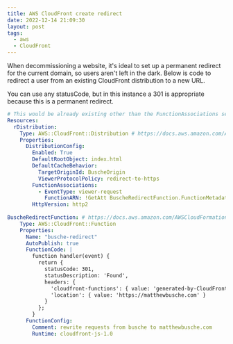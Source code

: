 ```yaml
---
title: AWS CloudFront create redirect
date: 2022-12-14 21:09:30
layout: post
tags:
  - aws
  - CloudFront
---
```


When decommissioning a website, it's ideal to set up a permanent redirect for the current domain, so users aren't left in the dark. Below is code to redirect a user from an existing CloudFront distribution to a new URL.

You can use any statusCode, but in this instance a 301 is appropriate because this is a permanent redirect.

```yaml
# This would be already existing other than the FunctionAssociations section that should be added
Resources:
  rDistribution:
    Type: AWS::CloudFront::Distribution # https://docs.aws.amazon.com/AWSCloudFormation/latest/UserGuide/aws-properties-cloudfront-distribution-distributionconfig.html
    Properties:
      DistributionConfig:
        Enabled: True
        DefaultRootObject: index.html
        DefaultCacheBehavior:
          TargetOriginId: BuscheOrigin
          ViewerProtocolPolicy: redirect-to-https
        FunctionAssociations:
          - EventType: viewer-request
            FunctionARN: !GetAtt BuscheRedirectFunction.FunctionMetadata.FunctionARN #name needs to match redirect function
        HttpVersion: http2
        
BuscheRedirectFunction: # https://docs.aws.amazon.com/AWSCloudFormation/latest/UserGuide/aws-resource-cloudfront-function.html
    Type: AWS::CloudFront::Function
    Properties:
      Name: "busche-redirect"
      AutoPublish: true
      FunctionCode: |
        function handler(event) {
          return {
            statusCode: 301, 
            statusDescription: 'Found',
            headers: {
              'cloudfront-functions': { value: 'generated-by-CloudFront-Functions' },
              'location': { value: 'https://matthewbusche.com' }
            }
          };
        }
      FunctionConfig:
        Comment: rewrite requests from busche to matthewbusche.com
        Runtime: cloudfront-js-1.0
```
